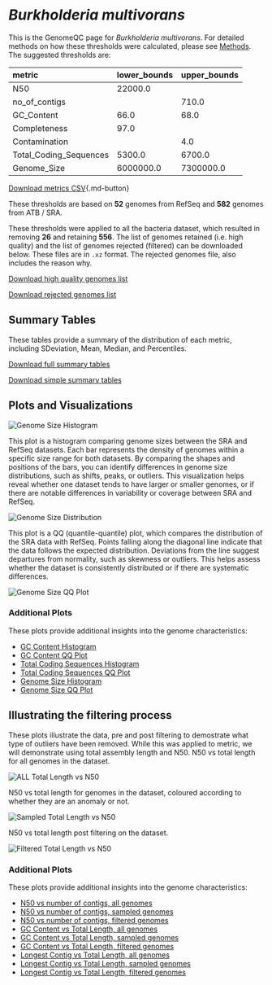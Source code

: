 # *Burkholderia multivorans*

This is the GenomeQC page for *Burkholderia multivorans*. For detailed methods on how these thresholds were calculated, please see [Methods](../../methods.md).
The suggested thresholds are: 

| metric                 | lower_bounds   | upper_bounds   |
|:-----------------------|:---------------|:---------------|
| N50                    | 22000.0        |                |
| no_of_contigs          |                | 710.0          |
| GC_Content             | 66.0           | 68.0           |
| Completeness           | 97.0           |                |
| Contamination          |                | 4.0            |
| Total_Coding_Sequences | 5300.0         | 6700.0         |
| Genome_Size            | 6000000.0      | 7300000.0      |

[Download metrics CSV](Burkholderia_multivorans_metrics.csv){.md-button}


These thresholds are based on **52** genomes from RefSeq and **582** genomes from ATB / SRA.

These thresholds were applied to all the bacteria dataset, which resulted in removing **26** and retaining **556**.
The list of genomes retained (i.e. high quality) and the list of genomes rejected (filtered) can be downloaded below. These files are in `.xz` format. The rejected genomes file, also includes the reason why.

[Download high quality genomes list](Burkholderia_multivorans_high_quality_genomes.csv.xz)


[Download rejected genomes list](Burkholderia_multivorans_filtered_out_genomes.csv.xz)



## Summary Tables
These tables provide a summary of the distribution of each metric, including SDeviation, Mean, Median, and Percentiles.

[Download full summary tables](summary.csv)

[Download simple summary tables](selected_summary.csv)

## Plots and Visualizations

![Genome Size Histogram](Genome_Size_refseq_histogram_kde.png)

This plot is a histogram comparing genome sizes between the SRA and RefSeq datasets. Each bar represents the density of genomes within a specific size range for both datasets. By comparing the shapes and positions of the bars, you can identify differences in genome size distributions, such as shifts, peaks, or outliers. This visualization helps reveal whether one dataset tends to have larger or smaller genomes, or if there are notable differences in variability or coverage between SRA and RefSeq.

![Genome Size Distribution](Genome_Size_refseq_histogram_kde.png)

This plot is a QQ (quantile-quantile) plot, which compares the distribution of the SRA data with RefSeq. Points falling along the diagonal line indicate that the data follows the expected distribution. Deviations from the line suggest departures from normality, such as skewness or outliers. This helps assess whether the dataset is consistently distributed or if there are systematic differences.

![Genome Size QQ Plot](Genome_Size_refseq_qqplot.png)

### Additional Plots

These plots provide additional insights into the genome characteristics:

- [GC Content Histogram](GC_Content_refseq_histogram_kde.png)
- [GC Content QQ Plot](GC_Content_refseq_qqplot.png)
- [Total Coding Sequences Histogram](Total_Coding_Sequences_refseq_histogram_kde.png)
- [Total Coding Sequences QQ Plot](Total_Coding_Sequences_refseq_qqplot.png)
- [Genome Size Histogram](Genome_Size_refseq_histogram_kde.png)
- [Genome Size QQ Plot](Genome_Size_refseq_qqplot.png)
## Illustrating the filtering process
These plots illustrate the data, pre and post filtering to demostrate what type of outliers have been removed. While this was applied to metric, we will demonstrate using total assembly length and N50.
N50 vs total length for all genomes in the dataset.

![ALL Total Length vs N50](Burkholderia_multivorans_all_total_length_N50.png)

N50 vs total length for genomes in the dataset, coloured according to whether they are an anomaly or not.

![Sampled Total Length vs N50](Burkholderia_multivorans_sample_total_length_N50.png)

N50 vs total length post filtering on the dataset.

![Filtered Total Length vs N50](Burkholderia_multivorans_filt_total_length_N50.png)

### Additional Plots

These plots provide additional insights into the genome characteristics:

- [N50 vs number of contigs, all genomes](Burkholderia_multivorans_all_N50_number.png)
- [N50 vs number of contigs, sampled genomes](Burkholderia_multivorans_sample_N50_number.png)
- [N50 vs number of contigs, filtered genomes](Burkholderia_multivorans_filt_N50_number.png)
- [GC Content vs Total Length, all genomes](Burkholderia_multivorans_all_total_length_GC_Content.png)
- [GC Content vs Total Length, sampled genomes](Burkholderia_multivorans_sample_total_length_GC_Content.png)
- [GC Content vs Total Length, filtered genomes](Burkholderia_multivorans_filt_total_length_GC_Content.png)
- [Longest Contig vs Total Length, all genomes](Burkholderia_multivorans_all_total_length_longest.png)
- [Longest Contig vs Total Length, sampled genomes](Burkholderia_multivorans_sample_total_length_longest.png)
- [Longest Contig vs Total Length, filtered genomes](Burkholderia_multivorans_filt_total_length_longest.png)
